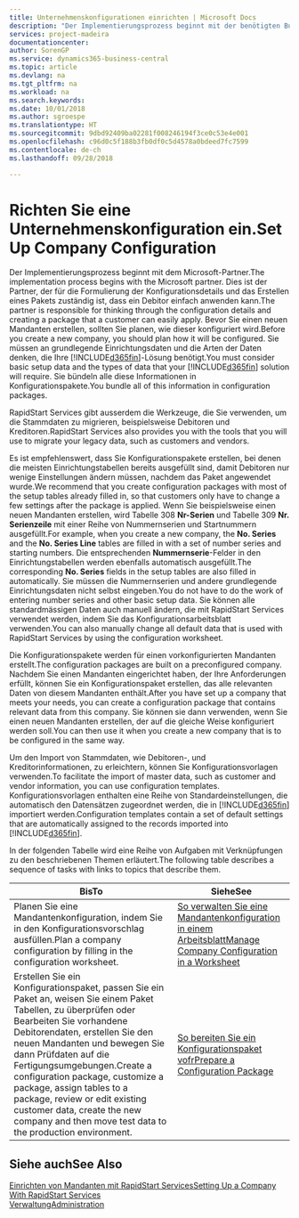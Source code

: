```yaml
---
title: Unternehmenskonfigurationen einrichten | Microsoft Docs
description: "Der Implementierungsprozess beginnt mit der benötigten Business Central Lösung. Sie bündeln alle diese Informationen in Konfigurationspakete."
services: project-madeira
documentationcenter: 
author: SorenGP
ms.service: dynamics365-business-central
ms.topic: article
ms.devlang: na
ms.tgt_pltfrm: na
ms.workload: na
ms.search.keywords: 
ms.date: 10/01/2018
ms.author: sgroespe
ms.translationtype: HT
ms.sourcegitcommit: 9dbd92409ba02281f008246194f3ce0c53e4e001
ms.openlocfilehash: c96d0c5f188b3fb0df0c5d4578a0bdeed7fc7599
ms.contentlocale: de-ch
ms.lasthandoff: 09/28/2018

---
```

# <a name="set-up-company-configuration"></a><span data-ttu-id="35316-104">Richten Sie eine Unternehmenskonfiguration ein.</span><span class="sxs-lookup"><span data-stu-id="35316-104">Set Up Company Configuration</span></span>
<span data-ttu-id="35316-105">Der Implementierungsprozess beginnt mit dem Microsoft-Partner.</span><span class="sxs-lookup"><span data-stu-id="35316-105">The implementation process begins with the Microsoft partner.</span></span> <span data-ttu-id="35316-106">Dies ist der Partner, der für die Formulierung der Konfigurationsdetails und das Erstellen eines Pakets zuständig ist, dass ein Debitor einfach anwenden kann.</span><span class="sxs-lookup"><span data-stu-id="35316-106">The partner is responsible for thinking through the configuration details and creating a package that a customer can easily apply.</span></span> <span data-ttu-id="35316-107">Bevor Sie einen neuen Mandanten erstellen, sollten Sie planen, wie dieser konfiguriert wird.</span><span class="sxs-lookup"><span data-stu-id="35316-107">Before you create a new company, you should plan how it will be configured.</span></span> <span data-ttu-id="35316-108">Sie müssen an grundlegende Einrichtungsdaten und die Arten der Daten denken, die Ihre [!INCLUDE[d365fin](includes/d365fin_md.md)]-Lösung benötigt.</span><span class="sxs-lookup"><span data-stu-id="35316-108">You must consider basic setup data and the types of data that your [!INCLUDE[d365fin](includes/d365fin_md.md)] solution will require.</span></span> <span data-ttu-id="35316-109">Sie bündeln alle diese Informationen in Konfigurationspakete.</span><span class="sxs-lookup"><span data-stu-id="35316-109">You bundle all of this information in configuration packages.</span></span>

<span data-ttu-id="35316-110">RapidStart Services gibt ausserdem die Werkzeuge, die Sie verwenden, um die Stammdaten zu migrieren, beispielsweise Debitoren und Kreditoren.</span><span class="sxs-lookup"><span data-stu-id="35316-110">RapidStart Services also provides you with the tools that you will use to migrate your legacy data, such as customers and vendors.</span></span>  

<span data-ttu-id="35316-111">Es ist empfehlenswert, dass Sie Konfigurationspakete erstellen, bei denen die meisten Einrichtungstabellen bereits ausgefüllt sind, damit Debitoren nur wenige Einstellungen ändern müssen, nachdem das Paket angewendet wurde.</span><span class="sxs-lookup"><span data-stu-id="35316-111">We recommend that you create configuration packages with most of the setup tables already filled in, so that customers only have to change a few settings after the package is applied.</span></span> <span data-ttu-id="35316-112">Wenn Sie beispielsweise einen neuen Mandanten erstellen, wird Tabelle 308 **Nr-Serien** und Tabelle 309 **Nr. Serienzeile**  mit einer Reihe von Nummernserien und Startnummern ausgefüllt.</span><span class="sxs-lookup"><span data-stu-id="35316-112">For example, when you create a new company, the **No. Series** and the **No. Series Line** tables are filled in with a set of number series and starting numbers.</span></span> <span data-ttu-id="35316-113">Die entsprechenden **Nummernserie**-Felder in den Einrichtungstabellen werden ebenfalls automatisch ausgefüllt.</span><span class="sxs-lookup"><span data-stu-id="35316-113">The corresponding **No. Series** fields in the setup tables are also filled in automatically.</span></span> <span data-ttu-id="35316-114">Sie müssen die Nummernserien und andere grundlegende Einrichtungsdaten nicht selbst eingeben.</span><span class="sxs-lookup"><span data-stu-id="35316-114">You do not have to do the work of entering number series and other basic setup data.</span></span> <span data-ttu-id="35316-115">Sie können alle standardmässigen Daten auch manuell ändern, die mit RapidStart Services verwendet werden, indem Sie das Konfigurationsarbeitsblatt verwenden.</span><span class="sxs-lookup"><span data-stu-id="35316-115">You can also manually change all default data that is used with RapidStart Services by using the configuration worksheet.</span></span>  

<span data-ttu-id="35316-116">Die Konfigurationspakete werden für einen vorkonfigurierten Mandanten erstellt.</span><span class="sxs-lookup"><span data-stu-id="35316-116">The configuration packages are built on a preconfigured company.</span></span> <span data-ttu-id="35316-117">Nachdem Sie einen Mandanten eingerichtet haben, der Ihre Anforderungen erfüllt, können Sie ein Konfigurationspaket erstellen, das alle relevanten Daten von diesem Mandanten enthält.</span><span class="sxs-lookup"><span data-stu-id="35316-117">After you have set up a company that meets your needs, you can create a configuration package that contains relevant data from this company.</span></span> <span data-ttu-id="35316-118">Sie können sie dann verwenden, wenn Sie einen neuen Mandanten erstellen, der auf die gleiche Weise konfiguriert werden soll.</span><span class="sxs-lookup"><span data-stu-id="35316-118">You can then use it when you create a new company that is to be configured in the same way.</span></span>  

<span data-ttu-id="35316-119">Um den Import von Stammdaten, wie Debitoren-, und Kreditorinformationen, zu erleichtern, können Sie Konfigurationsvorlagen verwenden.</span><span class="sxs-lookup"><span data-stu-id="35316-119">To facilitate the import of master data, such as customer and vendor information, you can use configuration templates.</span></span> <span data-ttu-id="35316-120">Konfigurationsvorlagen enthalten eine Reihe von Standardeinstellungen, die automatisch den Datensätzen zugeordnet werden, die in [!INCLUDE[d365fin](includes/d365fin_md.md)] importiert werden.</span><span class="sxs-lookup"><span data-stu-id="35316-120">Configuration templates contain a set of default settings that are automatically assigned to the records imported into [!INCLUDE[d365fin](includes/d365fin_md.md)].</span></span>

<span data-ttu-id="35316-121">In der folgenden Tabelle wird eine Reihe von Aufgaben mit Verknüpfungen zu den beschriebenen Themen erläutert.</span><span class="sxs-lookup"><span data-stu-id="35316-121">The following table describes a sequence of tasks with links to topics that describe them.</span></span>

|<span data-ttu-id="35316-122">**Bis**</span><span class="sxs-lookup"><span data-stu-id="35316-122">**To**</span></span>|<span data-ttu-id="35316-123">**Siehe**</span><span class="sxs-lookup"><span data-stu-id="35316-123">**See**</span></span>|  
|------------|-------------|  
|<span data-ttu-id="35316-124">Planen Sie eine Mandantenkonfiguration, indem Sie in den Konfigurationsvorschlag ausfüllen.</span><span class="sxs-lookup"><span data-stu-id="35316-124">Plan a company configuration by filling in the configuration worksheet.</span></span>|[<span data-ttu-id="35316-125">So verwalten Sie eine Mandantenkonfiguration in einem Arbeitsblatt</span><span class="sxs-lookup"><span data-stu-id="35316-125">Manage Company Configuration in a Worksheet</span></span>](admin-how-to-manage-company-configuration-in-a-worksheet.md)|  
|<span data-ttu-id="35316-126">Erstellen Sie ein Konfigurationspaket, passen Sie ein Paket an, weisen Sie einem Paket Tabellen, zu überprüfen oder Bearbeiten Sie vorhandene Debitorendaten, erstellen Sie den neuen Mandanten und bewegen Sie dann Prüfdaten auf die Fertigungsumgebungen.</span><span class="sxs-lookup"><span data-stu-id="35316-126">Create a configuration package, customize a package, assign tables to a package, review or edit existing customer data, create the new company and then move test data to the production environment.</span></span>|[<span data-ttu-id="35316-127">So bereiten Sie ein Konfigurationspaket vofr</span><span class="sxs-lookup"><span data-stu-id="35316-127">Prepare a Configuration Package</span></span>](admin-how-to-prepare-a-configuration-package.md)| 

## <a name="see-also"></a><span data-ttu-id="35316-128">Siehe auch</span><span class="sxs-lookup"><span data-stu-id="35316-128">See Also</span></span>  
[<span data-ttu-id="35316-129">Einrichten von Mandanten mit RapidStart Services</span><span class="sxs-lookup"><span data-stu-id="35316-129">Setting Up a Company With RapidStart Services</span></span>](admin-set-up-a-company-with-rapidstart.md)  
[<span data-ttu-id="35316-130">Verwaltung</span><span class="sxs-lookup"><span data-stu-id="35316-130">Administration</span></span>](admin-setup-and-administration.md)

